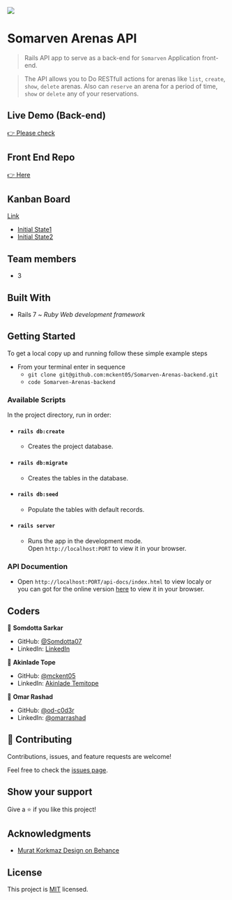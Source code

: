 ![](https://img.shields.io/badge/Microverse-blueviolet)

# Somarven Arenas API

> Rails API app to serve as a back-end for `Somarven` Application front-end.

> The API allows you to Do RESTfull actions for arenas like `list`, `create`, `show`, `delete` arenas. Also can `reserve` an arena for a period of time, `show` or `delete` any of your reservations.  
## Live Demo (Back-end)
[ 👉 Please check ](https://somarven.herokuapp.com/)

## Front End Repo
[ 👉 Here](https://github.com/Somdotta07/Somarven-Arenas-frontend)

## Kanban Board 

[Link](https://github.com/mckent05/Somarven-Arenas-backend/projects/1)
  - [Initial State1](https://user-images.githubusercontent.com/84907743/162248640-b50cc653-fe10-4b3f-8e9e-b36d429b6894.PNG)
  - [Initial State2](https://user-images.githubusercontent.com/84907743/162248793-3778d5fc-3478-446c-b573-496207718f72.PNG)

## Team members
  - 3
  
## Built With

- Rails 7 ~ _Ruby Web development framework_

## Getting Started

To get a local copy up and running follow these simple example steps

- From your terminal enter in sequence
  - `git clone git@github.com:mckent05/Somarven-Arenas-backend.git`
  - `code Somarven-Arenas-backend`

### Available Scripts

In the project directory, run in order:

- #### `rails db:create`

  - Creates the project database.

- #### `rails db:migrate`

  - Creates the tables in the database.

- #### `rails db:seed`

  - Populate the tables with default records.

- #### `rails server`

  - Runs the app in the development mode.\
Open `http://localhost:PORT` to view it in your browser.

### API Documention

- Open `http://localhost:PORT/api-docs/index.html` to view localy or\
you can got for the online version [here](https://somarven.herokuapp.com/api-docs/index.html) to view it in your browser.

## Coders


👤 **Somdotta Sarkar**

- GitHub: [@Somdotta07](https://github.com/Somdotta07)
- LinkedIn: [LinkedIn](https://linkedin.com/in/somdottasarkar)

👤 **Akinlade Tope**

- GitHub: [@mckent05](https://github.com/mckent05)
- LinkedIn: [Akinlade Temitope](https://www.linkedin.com/in/akinladetemitope/)

👤 **Omar Rashad**

- GitHub: [@od-c0d3r](https://github.com/od-c0d3r)
- LinkedIn: [@omarrashad](https://linkedin.com/in/omarrashad)

## 🤝 Contributing

Contributions, issues, and feature requests are welcome!

Feel free to check the [issues page](../../issues/).

## Show your support

Give a ⭐️ if you like this project!

## Acknowledgments 
- [Murat Korkmaz Design on Behance](https://www.behance.net/gallery/26425031/Vespa-Responsive-Redesign)

## License
This project is [MIT](./MIT.md) licensed.
